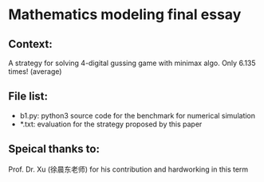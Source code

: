 # Mathematics modeling final essay

## Context:
A strategy for solving 4-digital gussing game with minimax algo.
Only 6.135 times! (average)

## File list:
* b1.py: python3 source code for the benchmark for numerical simulation
* *.txt: evaluation for the strategy proposed by this paper

## Speical thanks to:
Prof. Dr. Xu (徐晨东老师) for his contribution and hardworking in this term
